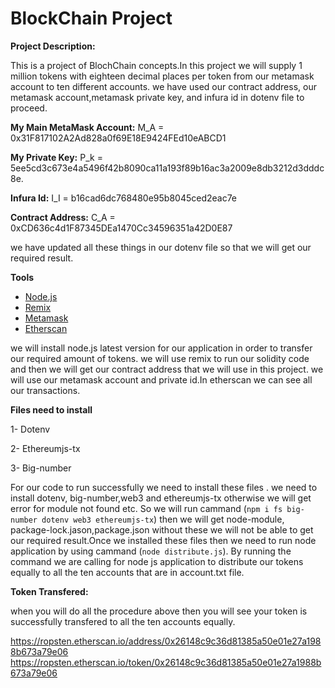  # BlockChain Project
**Project Description:**

This is a project of BlochChain concepts.In this project we will supply 1 million tokens with eighteen decimal places per token from our metamask account to ten different accounts. we have used our contract address, our metamask account,metamask private key, and infura id in dotenv file to proceed. 


**My Main MetaMask Account:**
M_A = 0x31F817102A2Ad828a0f69E18E9424FEd10eABCD1

**My Private Key:**
P_k = 5ee5cd3c673e4a5496f42b8090ca11a193f89b16ac3a2009e8db3212d3dddc8e.

**Infura Id:**
I_I = b16cad6dc768480e95b8045ced2eac7e

**Contract Address:**
C_A = 0xCD636c4d1F87345DEa1470Cc34596351a42D0E87

we have updated all these things in our dotenv file so that we will get our required result.

**Tools**

* [Node.js](https://nodejs.org/en/)
* [Remix](https://remix.ethereum.org/)
* [Metamask](https://metamask.io/)
* [Etherscan](https://etherscan.io/)

we will install node.js latest version for our application in order to transfer our required amount of tokens. we will use remix to run our solidity code and then we will get our contract address that we will use in this project. we will use our metamask account and private id.In etherscan we can see all our transactions.

**Files need to install**

1- Dotenv 

2- Ethereumjs-tx

3- Big-number

For our code to run successfully we need to install these files . we need to install dotenv, big-number,web3 and ethereumjs-tx otherwise we will get error for module not found etc. So we will run cammand (`npm i fs big-number dotenv web3 ethereumjs-tx`) then we will get node-module, package-lock.jason,package.json without these we will not be able to get our required result.Once we installed these files then we need to run node application by using cammand (`node distribute.js`). By running the command we are calling for node js application to distribute our tokens equally to all the ten accounts that are in account.txt file.

**Token Transfered:**

when you will do all the procedure above then you will see your token is successfully transfered to all the ten accounts equally.

https://ropsten.etherscan.io/address/0x26148c9c36d81385a50e01e27a1988b673a79e06
https://ropsten.etherscan.io/token/0x26148c9c36d81385a50e01e27a1988b673a79e06


 
